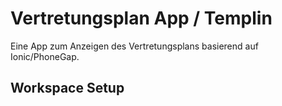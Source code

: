 # Vertretungsplan App / Templin

Eine App zum Anzeigen des Vertretungsplans basierend auf Ionic/PhoneGap. 

## Workspace Setup



